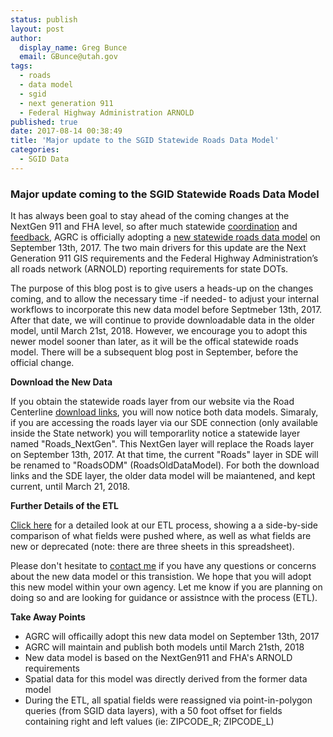 ```yaml
---
status: publish
layout: post
author:
  display_name: Greg Bunce
  email: GBunce@utah.gov
tags:
  - roads
  - data model
  - sgid
  - next generation 911
  - Federal Highway Administration ARNOLD
published: true
date: 2017-08-14 00:38:49
title: 'Major update to the SGID Statewide Roads Data Model'
categories:
  - SGID Data
---
```


### Major update coming to the SGID Statewide Roads Data Model

It has always been goal to stay ahead of the coming changes at the NextGen 911 and FHA level, so after much statewide [coordination](https://gis.utah.gov/road-centerlines-schema-update-and-regional-workshop-notes/) and [feedback](https://gis.utah.gov/feedback-wanted-draft-statewide-road-centerlines-schema-v-3-0-x/), AGRC is officially adopting a [new statewide roads data model](https://docs.google.com/spreadsheets/d/1jQ_JuRIEtzxj60F0FAGmdu5JrFpfYBbSt3YzzCjxpfI/edit#gid=811360546) on September 13th, 2017. The two main drivers for this update are the Next Generation 911 GIS requirements and the Federal Highway Administration’s all roads network (ARNOLD) reporting requirements for state DOTs.

The purpose of this blog post is to give users a heads-up on the changes coming, and to allow the necessary time -if needed- to adjust your internal workflows to incorporate this new data model before Septmeber 13th, 2017. After that date, we will continue to provide downloadable data in the older model, until March 21st, 2018.  However, we encourage you to adopt this newer model sooner than later, as it will be the offical statewide roads model. There will be a subsequent blog post in September, before the official change.  

**Download the New Data**

If you obtain the statewide roads layer from our website via the Road Centerline [download links](https://gis.utah.gov/data/transportation/roads-system/), you will now notice both data models. Simaraly, if you are accessing the roads layer via our SDE connection (only available inside the State network) you will temporarlity notice a statewide layer named "Roads_NextGen". This NextGen layer will replace the Roads layer on September 13th, 2017. At that time, the current "Roads" layer in SDE will be renamed to "RoadsODM" (RoadsOldDataModel).  For both the download links and the SDE layer, the older data model will be maiantened, and kept current, until March 21, 2018.

**Further Details of the ETL**

[Click here](https://docs.google.com/spreadsheets/d/1-oxxE6Ib45tJrySXmz3KnpGtBz_xJBMpVYR4T49CwPI/edit?usp=sharing) for a detailed look at our ETL process, showing a a side-by-side comparison of what fields were pushed where, as well as what fields are new or deprecated (note: there are three sheets in this spreadsheet).

Please don't hesitate to [contact me](mailto:gbunce@utah.gov) if you have any questions or concerns about the new data model or this transistion. We hope that you will adopt this new model within your own agency. Let me know if you are planning on doing so and are looking for guidance or assistnce with the process (ETL).

**Take Away Points**
- AGRC will officailly adopt this new data model on September 13th, 2017
- AGRC will maintain and publish both models until March 21sth, 2018
- New data model is based on the NextGen911 and FHA's ARNOLD requirements
- Spatial data for this model was directly derived from the former data model
- During the ETL, all spatial fields were reassigned via point-in-polygon queries (from SGID data layers), with a 50 foot offset for fields containing right and left values (ie: ZIPCODE_R; ZIPCODE_L)

